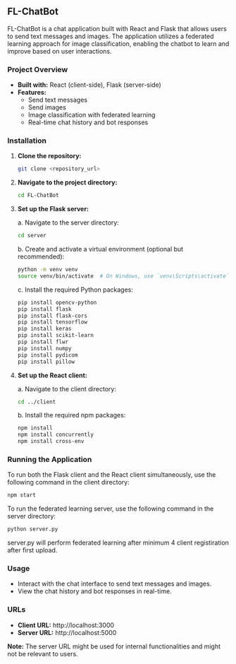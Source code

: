 ## FL-ChatBot

FL-ChatBot is a chat application built with React and Flask that allows users to send text messages and images. The application utilizes a federated learning approach for image classification, enabling the chatbot to learn and improve based on user interactions.

### Project Overview

- **Built with:** React (client-side), Flask (server-side)
- **Features:**
  - Send text messages
  - Send images
  - Image classification with federated learning
  - Real-time chat history and bot responses

### Installation

1. **Clone the repository:**

   ```bash
   git clone <repository_url>
   ```

2. **Navigate to the project directory:**

   ```bash
   cd FL-ChatBot
   ```

3. **Set up the Flask server:**

   a. Navigate to the server directory:

   ```bash
   cd server
   ```

   b. Create and activate a virtual environment (optional but recommended):

   ```bash
   python -m venv venv
   source venv/bin/activate  # On Windows, use `venv\Scripts\activate`
   ```

   c. Install the required Python packages:

   ```bash
   pip install opencv-python
   pip install flask
   pip install flask-cors
   pip install tensorflow
   pip install keras
   pip install scikit-learn
   pip install flwr
   pip install numpy
   pip install pydicom
   pip install pillow
   ```

4. **Set up the React client:**

   a. Navigate to the client directory:

   ```bash
   cd ../client
   ```

   b. Install the required npm packages:

   ```bash
   npm install
   npm install concurrently
   npm install cross-env
   ```

### Running the Application

To run both the Flask client and the React client simultaneously, use the following command in the client directory:

```bash
npm start
```

To run the federated learning server, use the following command in the server directory:

```bash
python server.py
```

server.py will perform federated learning after minimum 4 client registiration after first upload.

### Usage

- Interact with the chat interface to send text messages and images.
- View the chat history and bot responses in real-time.

### URLs

- **Client URL:** http://localhost:3000
- **Server URL:** http://localhost:5000

**Note:** The server URL might be used for internal functionalities and might not be relevant to users.
